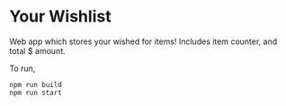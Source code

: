 # Your Wishlist

Web app which stores your wished for items!
Includes item counter, and total $ amount.

To run, 
```
npm run build
npm run start
```

